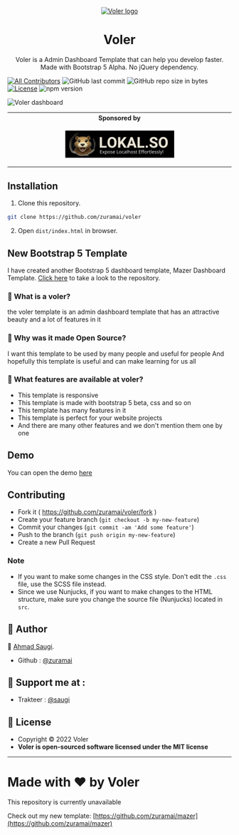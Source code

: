 
<p align="center">
  <a href="#">
    <img src="https://github.com/zuramai/voler/blob/main/dist/assets/images/favicon.svg?raw=true" alt="Voler logo" width="75" height="75">
  </a>
</p>

<h1 align="center">Voler</h1>
<div align="center">
  Voler is a Admin Dashboard Template that can help you develop faster. Made with Bootstrap 5 Alpha. No jQuery dependency.
</div>
<span>

[![All Contributors](https://img.shields.io/badge/all_contributors-1-green.svg?style=flat-square)](#contributors-)
![GitHub last commit](https://img.shields.io/github/last-commit/zuramai/voler.svg)
![GitHub repo size in bytes](https://img.shields.io/github/repo-size/badges/shields.svg)
[![License](https://img.shields.io/github/license/zuramai/voler.svg)](LICENSE)
![npm version](https://badge.fury.io/js/yarn.svg)
</span>

![Voler dashboard](https://github.com/zuramai/voler/blob/main/screenshot.png?raw=true)


<table>
	<tr>
		<th>Sponsored by</th>
	</tr>
	<tr>
		<td>
		<p align="center">
			<a href="https://lokal.so/?ref=zuramai">
				<img src="https://github.com/zuramai/zuramai/blob/master/sponsors/lokalso.png?raw=true"  width="50%">
			</a>
		</p>	
		</td>
	</tr>
</table>

## Installation
1. Clone this repository.
```bash
git clone https://github.com/zuramai/voler
```
2. Open ```dist/index.html``` in browser.

## New Bootstrap 5 Template
I have created another Bootstrap 5 dashboard template, Mazer Dashboard Template. [Click here](https://github.com/zuramai/mazer) to take a look to the repository.

### 🤔 What is a voler?
the voler template is an admin dashboard template that has an attractive beauty and a lot of features in it

### 🎉 Why was it made Open Source?
I want this template to be used by many people and useful for people And hopefully this template is useful and can make learning for us all

### 🤨 What features are available at voler?
- This template is responsive
- This template is made with bootstrap 5 beta, css and so on
- This template has many features in it
- This template is perfect for your website projects
- And there are many other features and we don't mention them one by one


## Demo
You can open the demo <a href="https://zuramai.github.io/voler/" target="_blank">here</a>

## Contributing

- Fork it ( https://github.com/zuramai/voler/fork )
- Create your feature branch (`git checkout -b my-new-feature`)
- Commit your changes (`git commit -am 'Add some feature'`)
- Push to the branch (`git push origin my-new-feature`)
- Create a new Pull Request

### Note
- If you want to make some changes in the CSS style. Don't edit the `.css` file, use the SCSS file instead.
- Since we use Nunjucks, if you want to make changes to the HTML structure, make sure you change the source file (Nunjucks) located in `src`.


## 🧑 Author

👤 <a href="http://ahmadsaugi.com">Ahmad Saugi</a>.
- Github : <a href="https://github.com/zuramai"> @zuramai</a>

## 🧑 Support me at : 

- Trakteer : <a href="https://trakteer.id/saugi"> @saugi</a>

## 📝 License
- Copyright © 2022 Voler
- **Voler is open-sourced software licensed under the MIT license**


------------
**Made with ❤️ by Voler**
=======
This repository is currently unavailable

Check out my new template:
[https://github.com/zuramai/mazer](https://github.com/zuramai/mazer)
